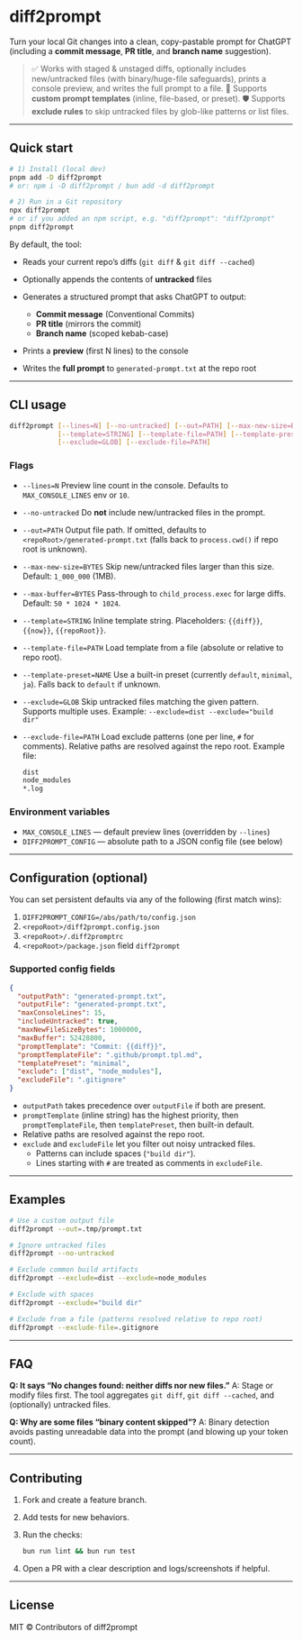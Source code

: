 # diff2prompt

Turn your local Git changes into a clean, copy-pastable prompt for ChatGPT (including a **commit message**, **PR title**, and **branch name** suggestion).

> ✅ Works with staged & unstaged diffs, optionally includes new/untracked files (with binary/huge-file safeguards), prints a console preview, and writes the full prompt to a file.
> 🎨 Supports **custom prompt templates** (inline, file-based, or preset).
> 🛡 Supports **exclude rules** to skip untracked files by glob-like patterns or list files.

---

## Quick start

```bash
# 1) Install (local dev)
pnpm add -D diff2prompt
# or: npm i -D diff2prompt / bun add -d diff2prompt

# 2) Run in a Git repository
npx diff2prompt
# or if you added an npm script, e.g. "diff2prompt": "diff2prompt"
pnpm diff2prompt
```

By default, the tool:

- Reads your current repo’s diffs (`git diff` & `git diff --cached`)
- Optionally appends the contents of **untracked** files
- Generates a structured prompt that asks ChatGPT to output:
  - **Commit message** (Conventional Commits)
  - **PR title** (mirrors the commit)
  - **Branch name** (scoped kebab-case)

- Prints a **preview** (first N lines) to the console
- Writes the **full prompt** to `generated-prompt.txt` at the repo root

---

## CLI usage

```bash
diff2prompt [--lines=N] [--no-untracked] [--out=PATH] [--max-new-size=BYTES] [--max-buffer=BYTES] \
            [--template=STRING] [--template-file=PATH] [--template-preset=NAME] \
            [--exclude=GLOB] [--exclude-file=PATH]
```

### Flags

- `--lines=N`
  Preview line count in the console. Defaults to `MAX_CONSOLE_LINES` env or `10`.

- `--no-untracked`
  Do **not** include new/untracked files in the prompt.

- `--out=PATH`
  Output file path. If omitted, defaults to `<repoRoot>/generated-prompt.txt`
  (falls back to `process.cwd()` if repo root is unknown).

- `--max-new-size=BYTES`
  Skip new/untracked files larger than this size. Default: `1_000_000` (1MB).

- `--max-buffer=BYTES`
  Pass-through to `child_process.exec` for large diffs. Default: `50 * 1024 * 1024`.

- `--template=STRING`
  Inline template string. Placeholders: `{{diff}}`, `{{now}}`, `{{repoRoot}}`.

- `--template-file=PATH`
  Load template from a file (absolute or relative to repo root).

- `--template-preset=NAME`
  Use a built-in preset (currently `default`, `minimal`, `ja`). Falls back to `default` if unknown.

- `--exclude=GLOB`
  Skip untracked files matching the given pattern. Supports multiple uses.
  Example: `--exclude=dist --exclude="build dir"`

- `--exclude-file=PATH`
  Load exclude patterns (one per line, `#` for comments). Relative paths are resolved against the repo root.
  Example file:

  ```txt
  dist
  node_modules
  *.log
  ```

### Environment variables

- `MAX_CONSOLE_LINES` — default preview lines (overridden by `--lines`)
- `DIFF2PROMPT_CONFIG` — absolute path to a JSON config file (see below)

---

## Configuration (optional)

You can set persistent defaults via any of the following (first match wins):

1. `DIFF2PROMPT_CONFIG=/abs/path/to/config.json`
2. `<repoRoot>/diff2prompt.config.json`
3. `<repoRoot>/.diff2promptrc`
4. `<repoRoot>/package.json` field `diff2prompt`

### Supported config fields

```json
{
  "outputPath": "generated-prompt.txt",
  "outputFile": "generated-prompt.txt",
  "maxConsoleLines": 15,
  "includeUntracked": true,
  "maxNewFileSizeBytes": 1000000,
  "maxBuffer": 52428800,
  "promptTemplate": "Commit: {{diff}}",
  "promptTemplateFile": ".github/prompt.tpl.md",
  "templatePreset": "minimal",
  "exclude": ["dist", "node_modules"],
  "excludeFile": ".gitignore"
}
```

- `outputPath` takes precedence over `outputFile` if both are present.
- `promptTemplate` (inline string) has the highest priority, then `promptTemplateFile`, then `templatePreset`, then built-in default.
- Relative paths are resolved against the repo root.
- `exclude` and `excludeFile` let you filter out noisy untracked files.
  - Patterns can include spaces (`"build dir"`).
  - Lines starting with `#` are treated as comments in `excludeFile`.

---

## Examples

```bash
# Use a custom output file
diff2prompt --out=.tmp/prompt.txt

# Ignore untracked files
diff2prompt --no-untracked

# Exclude common build artifacts
diff2prompt --exclude=dist --exclude=node_modules

# Exclude with spaces
diff2prompt --exclude="build dir"

# Exclude from a file (patterns resolved relative to repo root)
diff2prompt --exclude-file=.gitignore
```

---

## FAQ

**Q: It says “No changes found: neither diffs nor new files.”**
A: Stage or modify files first. The tool aggregates `git diff`, `git diff --cached`, and (optionally) untracked files.

**Q: Why are some files “binary content skipped”?**
A: Binary detection avoids pasting unreadable data into the prompt (and blowing up your token count).

---

## Contributing

1. Fork and create a feature branch.

2. Add tests for new behaviors.

3. Run the checks:

   ```bash
   bun run lint && bun run test
   ```

4. Open a PR with a clear description and logs/screenshots if helpful.

---

## License

MIT © Contributors of diff2prompt
